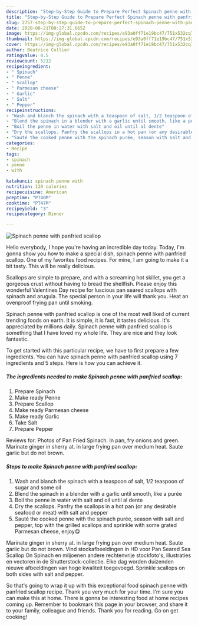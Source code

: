 ```yaml
---
description: "Step-by-Step Guide to Prepare Perfect Spinach penne with panfried scallop"
title: "Step-by-Step Guide to Prepare Perfect Spinach penne with panfried scallop"
slug: 2757-step-by-step-guide-to-prepare-perfect-spinach-penne-with-panfried-scallop
date: 2020-08-21T08:27:31.665Z
image: https://img-global.cpcdn.com/recipes/e93a0ff71e19bc47/751x532cq70/spinach-penne-with-panfried-scallop-recipe-main-photo.jpg
thumbnail: https://img-global.cpcdn.com/recipes/e93a0ff71e19bc47/751x532cq70/spinach-penne-with-panfried-scallop-recipe-main-photo.jpg
cover: https://img-global.cpcdn.com/recipes/e93a0ff71e19bc47/751x532cq70/spinach-penne-with-panfried-scallop-recipe-main-photo.jpg
author: Beatrice Collier
ratingvalue: 4.5
reviewcount: 5212
recipeingredient:
- " Spinach"
- " Penne"
- " Scallop"
- " Parmesan cheese"
- " Garlic"
- " Salt"
- " Pepper"
recipeinstructions:
- "Wash and blanch the spinach with a teaspoon of salt, 1/2 teaspoon of sugar and some oil"
- "Blend the spinach in a blender with a garlic until smooth, like a purée"
- "Boil the penne in water with salt and oil until al dente"
- "Dry the scallops. Panfry the scallops in a hot pan (or any desirable seafood or meat) with salt and pepper"
- "Sauté the cooked penne with the spinach purée, season with salt and pepper, top with the grilled scallops and sprinkle with some grated Parmesan cheese, enjoy😋"
categories:
- Recipe
tags:
- spinach
- penne
- with

katakunci: spinach penne with 
nutrition: 120 calories
recipecuisine: American
preptime: "PT40M"
cooktime: "PT47M"
recipeyield: "3"
recipecategory: Dinner

---
```



![Spinach penne with panfried scallop](https://img-global.cpcdn.com/recipes/e93a0ff71e19bc47/751x532cq70/spinach-penne-with-panfried-scallop-recipe-main-photo.jpg)

Hello everybody, I hope you're having an incredible day today. Today, I'm gonna show you how to make a special dish, spinach penne with panfried scallop. One of my favorites food recipes. For mine, I am going to make it a bit tasty. This will be really delicious.

Scallops are simple to prepare, and with a screaming hot skillet, you get a gorgeous crust without having to bread the shellfish. Please enjoy this wonderful Valentines Day recipe for luscious pan seared scallops with spinach and arugula. The special person in your life will thank you. Heat an ovenproof frying pan until smoking.

Spinach penne with panfried scallop is one of the most well liked of current trending foods on earth. It is simple, it is fast, it tastes delicious. It's appreciated by millions daily. Spinach penne with panfried scallop is something that I have loved my whole life. They are nice and they look fantastic.


To get started with this particular recipe, we have to first prepare a few ingredients. You can have spinach penne with panfried scallop using 7 ingredients and 5 steps. Here is how you can achieve it.

<!--inarticleads1-->

##### The ingredients needed to make Spinach penne with panfried scallop:

1. Prepare  Spinach
1. Make ready  Penne
1. Prepare  Scallop
1. Make ready  Parmesan cheese
1. Make ready  Garlic
1. Take  Salt
1. Prepare  Pepper


Reviews for: Photos of Pan Fried Spinach. In pan, fry onions and green. Marinate ginger in sherry at. in large frying pan over medium heat. Saute garlic but do not brown. 

<!--inarticleads2-->

##### Steps to make Spinach penne with panfried scallop:

1. Wash and blanch the spinach with a teaspoon of salt, 1/2 teaspoon of sugar and some oil
1. Blend the spinach in a blender with a garlic until smooth, like a purée
1. Boil the penne in water with salt and oil until al dente
1. Dry the scallops. Panfry the scallops in a hot pan (or any desirable seafood or meat) with salt and pepper
1. Sauté the cooked penne with the spinach purée, season with salt and pepper, top with the grilled scallops and sprinkle with some grated Parmesan cheese, enjoy😋


Marinate ginger in sherry at. in large frying pan over medium heat. Saute garlic but do not brown. Vind stockafbeeldingen in HD voor Pan Seared Sea Scallop On Spinach en miljoenen andere rechtenvrije stockfoto&#39;s, illustraties en vectoren in de Shutterstock-collectie. Elke dag worden duizenden nieuwe afbeeldingen van hoge kwaliteit toegevoegd. Sprinkle scallops on both sides with salt and pepper. 

So that's going to wrap it up with this exceptional food spinach penne with panfried scallop recipe. Thank you very much for your time. I'm sure you can make this at home. There is gonna be interesting food at home recipes coming up. Remember to bookmark this page in your browser, and share it to your family, colleague and friends. Thank you for reading. Go on get cooking!
